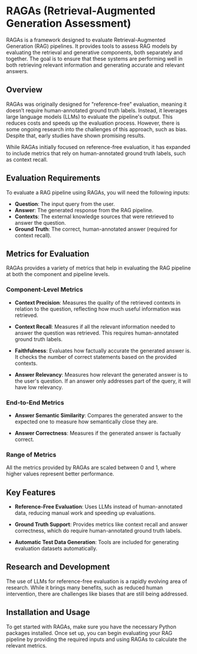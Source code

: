 

# RAGAs (Retrieval-Augmented Generation Assessment)

RAGAs is a framework designed to evaluate Retrieval-Augmented Generation (RAG) pipelines. It provides tools to assess RAG models by evaluating the retrieval and generative components, both separately and together. The goal is to ensure that these systems are performing well in both retrieving relevant information and generating accurate and relevant answers.

## Overview

RAGAs was originally designed for "reference-free" evaluation, meaning it doesn’t require human-annotated ground truth labels. Instead, it leverages large language models (LLMs) to evaluate the pipeline's output. This reduces costs and speeds up the evaluation process. However, there is some ongoing research into the challenges of this approach, such as bias. Despite that, early studies have shown promising results.

While RAGAs initially focused on reference-free evaluation, it has expanded to include metrics that rely on human-annotated ground truth labels, such as context recall.

## Evaluation Requirements

To evaluate a RAG pipeline using RAGAs, you will need the following inputs:

- **Question**: The input query from the user.
- **Answer**: The generated response from the RAG pipeline.
- **Contexts**: The external knowledge sources that were retrieved to answer the question.
- **Ground Truth**: The correct, human-annotated answer (required for context recall).

## Metrics for Evaluation

RAGAs provides a variety of metrics that help in evaluating the RAG pipeline at both the component and pipeline levels.

### Component-Level Metrics

- **Context Precision**: Measures the quality of the retrieved contexts in relation to the question, reflecting how much useful information was retrieved.
  
- **Context Recall**: Measures if all the relevant information needed to answer the question was retrieved. This requires human-annotated ground truth labels.

- **Faithfulness**: Evaluates how factually accurate the generated answer is. It checks the number of correct statements based on the provided contexts.

- **Answer Relevancy**: Measures how relevant the generated answer is to the user's question. If an answer only addresses part of the query, it will have low relevancy.

### End-to-End Metrics

- **Answer Semantic Similarity**: Compares the generated answer to the expected one to measure how semantically close they are.

- **Answer Correctness**: Measures if the generated answer is factually correct.

### Range of Metrics

All the metrics provided by RAGAs are scaled between 0 and 1, where higher values represent better performance.

## Key Features

- **Reference-Free Evaluation**: Uses LLMs instead of human-annotated data, reducing manual work and speeding up evaluations.
  
- **Ground Truth Support**: Provides metrics like context recall and answer correctness, which do require human-annotated ground truth labels.

- **Automatic Test Data Generation**: Tools are included for generating evaluation datasets automatically.

## Research and Development

The use of LLMs for reference-free evaluation is a rapidly evolving area of research. While it brings many benefits, such as reduced human intervention, there are challenges like biases that are still being addressed.

## Installation and Usage

To get started with RAGAs, make sure you have the necessary Python packages installed. Once set up, you can begin evaluating your RAG pipeline by providing the required inputs and using RAGAs to calculate the relevant metrics.

